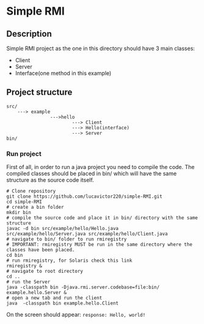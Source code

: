 # Simple RMI 

## Description

Simple RMI project as the one in this directory should have 3 main classes: 
- Client
- Server
- Interface(one method in this example)

## Project structure

```
src/ 
    ---> example
                --->hello
                        ---> Client
                        ---> Hello(interface)
                        ---> Server
bin/

```

### Run project

First of all, in order to run a java project you need to compile the code. The compiled 
classes should be placed in bin/ which will have the same structure as the source code itself. 

```
# Clone repository
git clone https://github.com/lucavictor220/simple-RMI.git
cd simple-RMI
# create a bin folder
mkdir bin
# compile the source code and place it in bin/ directory with the same structure
javac -d bin src/example/hello/Hello.java src/example/hello/Server.java src/example/hello/Client.java
# navigate to bin/ folder to run rmiregistry 
# IMPORTANT: rmiregistry MUST be run in the same directory where the classes have been placed.
cd bin
# run rmiregistry, for Solaris check this link
rmiregistry &
# navigate to root directory
cd ..
# run the Server
java -classpath bin -Djava.rmi.server.codebase=file:bin/ example.hello.Server &
# open a new tab and run the client
java  -classpath bin example.hello.Client

```
On the screen should appear:
`response: Hello, world!`